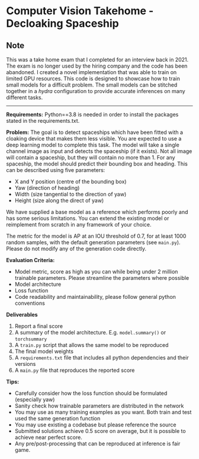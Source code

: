 
# Computer Vision Takehome - Decloaking Spaceship

## Note
This was a take home exam that I completed for an interview back in 2021.  The exam is no longer used by the hiring company and the code has been abandoned.  I created a novel implementation that was able to train on limited GPU resources.  This code is designed to showcase how to train small models for a difficult problem.  The small models can be stitched together in a *hydra* configuration to provide accurate inferences on many different tasks.

---

**Requirements:**
Python==3.8 is needed in order to install the packages stated in the requirements.txt.

**Problem:**
The goal is to detect spaceships which have been fitted with a cloaking device that makes them less visible. You are expected to use a deep learning model to complete this task. The model will take a single channel image as input and detects the spaceship (if it exists). Not all image will contain a spaceship, but they will contain no more than 1. For any spaceship, the model should predict their bounding box and heading. This can be described using five parameters:

* X and Y position (centre of the bounding box)
* Yaw (direction of heading)
* Width (size tangential to the direction of yaw)
* Height (size along the direct of yaw)

We have supplied a base model as a reference which performs poorly and has some serious limitations. You can extend the existing model or reimplement from scratch in any framework of your choice.

The metric for the model is AP at an IOU threshold of 0.7, for at least 1000 random samples, with the default generation parameters (see `main.py`). Please do not modify any of the generation code directly.

**Evaluation Criteria:**
* Model metric, score as high as you can while being under 2 million trainable parameters. Please streamline the parameters where possible
* Model architecture
* Loss function
* Code readability and maintainability, please follow general python conventions

**Deliverables**
1. Report a final score
2. A summary of the model architecture. E.g. `model.summary()` or `torchsummary`
3. A `train.py` script that allows the same model to be reproduced
4. The final model weights
5. A `requirements.txt` file that includes all python dependencies and their versions
6. A `main.py` file that reproduces the reported score


**Tips:**
* Carefully consider how the loss function should be formulated (especially yaw)
* Sanity check how trainable parameters are distributed in the network
* You may use as many training examples as you want. Both train and test used the same generation function
* You may use existing a codebase but please reference the source
* Submitted solutions achieve 0.5 score on average, but it is possible to achieve near perfect score.
* Any pre/post-processing that can be reproduced at inference is fair game.
